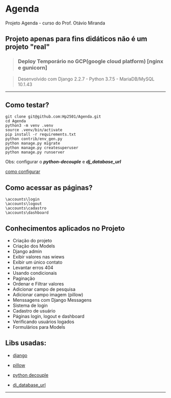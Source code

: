 # Agenda

Projeto Agenda - curso do Prof. Otávio Miranda 


## Projeto apenas para fins **didáticos** não é um projeto **"real"** ##

> ### Deploy Temporário no GCP(google cloud platform) [nginx e gunicorn] ###


> Desenvolvido com Django 2.2.7 - Python 3.7.5 - MariaDB/MySQL 10.1.43

-------------------------------------------------------------------------

## Como testar? ##

```
git clone git@github.com:Hp2501/Agenda.git
cd Agenda
python3 -m venv .venv
source .venv/bin/activate
pip install -r requirements.txt
python contrib/env_gen.py
python manage.py migrate
python manage.py createsuperuser
python manage.py runserver
```

Obs: configurar o *__python-decouple__* e *__dj_database_url__*


[como configurar](https://samuelgoncalves.com.br/configurar-sua-aplicacao-django-para-ler-dados-diferentes-por-ambiente/)


## Como acessar as páginas? ##

```
\accounts\login
\accounts\logout
\accounts\cadastro
\accounts\dashboard
```

## Conhecimentos aplicados no Projeto ##


* Criação do projeto
* Criação dos Models
* Django admin
* Exibir valores nas wiews
* Exibir um único contato
* Levantar erros 404
* Usando condicionais
* Paginação
* Ordenar e Filtrar valores
* Adicionar campo de pesquisa
* Adicionar campo imagem (pillow)
* Menssagens com Django Messagens
* Sistema de login
* Cadastro de usuário
* Páginas login, logout e dashboard
* Verificando usuários logados
* Formulários para Models


## Libs usadas: ##

* [django](https://www.djangoproject.com/)

* [pillow](https://pypi.org/project/Pillow/)  

* [python decouple](https://github.com/henriquebastos/python-decouple "Henrique Bastos")  

* [dj_database_url](https://pypi.org/project/dj-database-url/)  

------------------------------------------------------------------------